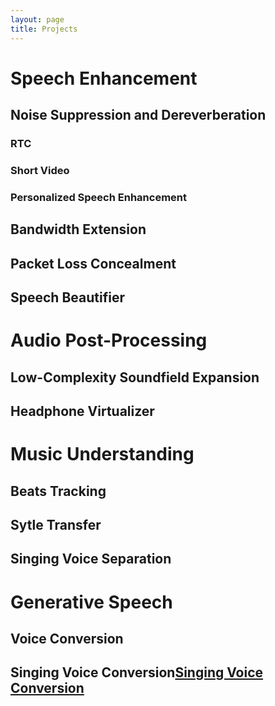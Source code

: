```yaml
---
layout: page
title: Projects
---
```


# Speech Enhancement
## Noise Suppression and Dereverberation
### RTC
### Short Video
### Personalized Speech Enhancement

## Bandwidth Extension
## Packet Loss Concealment
## Speech Beautifier

# Audio Post-Processing
## Low-Complexity Soundfield Expansion
## Headphone Virtualizer

# Music Understanding
## Beats Tracking
## Sytle Transfer
## Singing Voice Separation

# Generative Speech
## Voice Conversion
## Singing Voice Conversion[Singing Voice Conversion](<http://www.texts.io/support/0017/>) 

